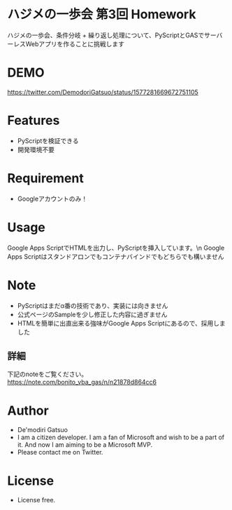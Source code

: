 # ハジメの一歩会 第3回 Homework

ハジメの一歩会、条件分岐 + 繰り返し処理について、PyScriptとGASでサーバーレスWebアプリを作ることに挑戦します

# DEMO

https://twitter.com/DemodoriGatsuo/status/1577281669672751105

# Features

 - PyScriptを検証できる
 - 開発環境不要

# Requirement

 * Googleアカウントのみ！

# Usage

Google Apps ScriptでHTMLを出力し、PyScriptを挿入しています。\n
Google Apps Scriptはスタンドアロンでもコンテナバインドでもどちらでも構いません

# Note

- PyScriptはまだα番の技術であり、実装には向きません
- 公式ページのSampleを少し修正した内容に過ぎません
- HTMLを簡単に出直出来る強味がGoogle Apps Scriptにあるので、採用しました

## 詳細
下記のnoteをご覧ください。
https://note.com/bonito_vba_gas/n/n21878d864cc6

# Author

* De'modiri Gatsuo
* I am a citizen developer.
I am a fan of Microsoft and wish to be a part of it.
And now I am aiming to be a Microsoft MVP.
* Please contact me on Twitter.

# License
 - License free.
